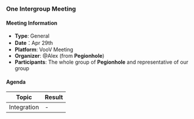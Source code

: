 ### One Intergroup Meeting

#### Meeting Information
- **Type**: General
- **Date**：Apr 29th
- **Platform**: VooV Meeting
- **Organizer**: @Alex (from **Pegionhole**)
- **Participants**: The whole group of **Pegionhole** and representative of our group

#### Agenda
|Topic|Result|
|-|-|
|Integration|-|
